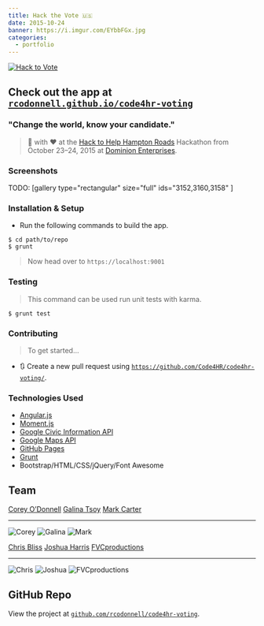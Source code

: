 ```yaml
---
title: Hack the Vote 🇺🇸
date: 2015-10-24
banner: https://i.imgur.com/EYbbFGx.jpg
categories:
  - portfolio
---
```


[![Hack to Vote](https://rcodonnell.github.io/code4hr-voting/src/img/favicons/favicon-114.png)](https://rcodonnell.github.io/code4hr-voting/ "Hack to Vote")

## Check out the app at [`rcodonnell.github.io/code4hr-voting`](https://rcodonnell.github.io/code4hr-voting/)

### "Change the world, know your candidate."

> 🔨 with ♥️ at the [Hack to Help Hampton Roads](https://hackathon.dominionenterprises.com/ "Hack to Help Hampton Roads") Hackathon from October 23–24, 2015 at [Dominion Enterprises](https://www.dominionenterprises.com/ "DE").

### Screenshots

TODO: [gallery type="rectangular" size="full" ids="3152,3160,3158" ]

### Installation & Setup

* Run the following commands to build the app.

<!-- -->

    $ cd path/to/repo
    $ grunt

> Now head over to `https://localhost:9001`

### Testing

> This command can be used run unit tests with karma.

    $ grunt test

### Contributing

> To get started…

* 🔃 Create a new pull request using [`https://github.com/Code4HR/code4hr-voting/`](https://github.com/Code4HR/code4hr-voting).

### Technologies Used

* [Angular.js](https://angularjs.org/)
* [Moment.js](https://momentjs.com/)
* [Google Civic Information API](https://developers.google.com/civic-information/?hl=en)
* [Google Maps API](https://developers.google.com/maps/?hl=en)
* [GitHub Pages](https://pages.github.com/)
* [Grunt](https://gruntjs.com/)
* Bootstrap/HTML/CSS/jQuery/Font Awesome

## Team

[Corey O’Donnell](https://github.com/rcodonnell) [Galina Tsoy](https://github.com/gtsoy454) [Mark Carter](https://github.com/mark4carter)

---

![Corey](https://avatars0.githubusercontent.com/u/10536895?v=3&s=460) ![Galina](https://avatars0.githubusercontent.com/u/13660440?v=3&s=460) ![Mark](https://avatars2.githubusercontent.com/u/6766137?v=3&s=460)

[Chris Bliss](https://github.com/thecbliss) [Joshua Harris](https://www.joshuajharris.com/) [FVCproductions](https://fvcproductions.com)

---

![Chris](https://avatars3.githubusercontent.com/u/9258699?v=3&s=460) ![Joshua](https://avatars2.githubusercontent.com/u/10967744?v=3&s=460) ![FVCproductions](https://avatars1.githubusercontent.com/u/4284691?v=3&s=460)

## GitHub Repo

View the project at [`github.com/rcodonnell/code4hr-voting`](https://github.com/rcodonnell/code4hr-voting "Hack2Vote").
